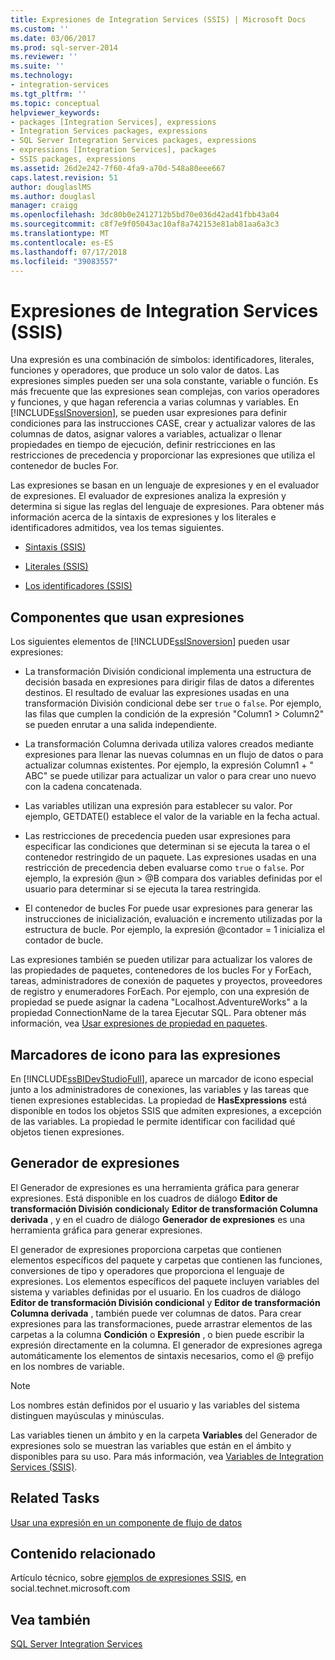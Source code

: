 ```yaml
---
title: Expresiones de Integration Services (SSIS) | Microsoft Docs
ms.custom: ''
ms.date: 03/06/2017
ms.prod: sql-server-2014
ms.reviewer: ''
ms.suite: ''
ms.technology:
- integration-services
ms.tgt_pltfrm: ''
ms.topic: conceptual
helpviewer_keywords:
- packages [Integration Services], expressions
- Integration Services packages, expressions
- SQL Server Integration Services packages, expressions
- expressions [Integration Services], packages
- SSIS packages, expressions
ms.assetid: 26d2e242-7f60-4fa9-a70d-548a80eee667
caps.latest.revision: 51
author: douglaslMS
ms.author: douglasl
manager: craigg
ms.openlocfilehash: 3dc80b0e2412712b5bd70e036d42ad41fbb43a04
ms.sourcegitcommit: c8f7e9f05043ac10af8a742153e81ab81aa6a3c3
ms.translationtype: MT
ms.contentlocale: es-ES
ms.lasthandoff: 07/17/2018
ms.locfileid: "39083557"
---
```

# <a name="integration-services-ssis-expressions"></a>Expresiones de Integration Services (SSIS)
  Una expresión es una combinación de símbolos: identificadores, literales, funciones y operadores, que produce un solo valor de datos. Las expresiones simples pueden ser una sola constante, variable o función. Es más frecuente que las expresiones sean complejas, con varios operadores y funciones, y que hagan referencia a varias columnas y variables. En [!INCLUDE[ssISnoversion](../../includes/ssisnoversion-md.md)], se pueden usar expresiones para definir condiciones para las instrucciones CASE, crear y actualizar valores de las columnas de datos, asignar valores a variables, actualizar o llenar propiedades en tiempo de ejecución, definir restricciones en las restricciones de precedencia y proporcionar las expresiones que utiliza el contenedor de bucles For.  
  
 Las expresiones se basan en un lenguaje de expresiones y en el evaluador de expresiones. El evaluador de expresiones analiza la expresión y determina si sigue las reglas del lenguaje de expresiones. Para obtener más información acerca de la sintaxis de expresiones y los literales e identificadores admitidos, vea los temas siguientes.  
  
-   [Sintaxis &#40;SSIS&#41;](syntax-ssis.md)  
  
-   [Literales &#40;SSIS&#41;](numeric-string-and-boolean-literals.md)  
  
-   [Los identificadores &#40;SSIS&#41;](identifiers-ssis.md)  
  
## <a name="components-that-use-expressions"></a>Componentes que usan expresiones  
 Los siguientes elementos de [!INCLUDE[ssISnoversion](../../includes/ssisnoversion-md.md)] pueden usar expresiones:  
  
-   La transformación División condicional implementa una estructura de decisión basada en expresiones para dirigir filas de datos a diferentes destinos. El resultado de evaluar las expresiones usadas en una transformación División condicional debe ser `true` o `false`. Por ejemplo, las filas que cumplen la condición de la expresión "Column1 > Column2" se pueden enrutar a una salida independiente.  
  
-   La transformación Columna derivada utiliza valores creados mediante expresiones para llenar las nuevas columnas en un flujo de datos o para actualizar columnas existentes. Por ejemplo, la expresión Column1 + " ABC" se puede utilizar para actualizar un valor o para crear uno nuevo con la cadena concatenada.  
  
-   Las variables utilizan una expresión para establecer su valor. Por ejemplo, GETDATE() establece el valor de la variable en la fecha actual.  
  
-   Las restricciones de precedencia pueden usar expresiones para especificar las condiciones que determinan si se ejecuta la tarea o el contenedor restringido de un paquete. Las expresiones usadas en una restricción de precedencia deben evaluarse como `true` o `false`. Por ejemplo, la expresión \@un > \@B compara dos variables definidas por el usuario para determinar si se ejecuta la tarea restringida.  
  
-   El contenedor de bucles For puede usar expresiones para generar las instrucciones de inicialización, evaluación e incremento utilizadas por la estructura de bucle. Por ejemplo, la expresión \@contador = 1 inicializa el contador de bucle.  
  
 Las expresiones también se pueden utilizar para actualizar los valores de las propiedades de paquetes, contenedores de los bucles For y ForEach, tareas, administradores de conexión de paquetes y proyectos, proveedores de registro y enumeradores ForEach. Por ejemplo, con una expresión de propiedad se puede asignar la cadena "Localhost.AdventureWorks" a la propiedad ConnectionName de la tarea Ejecutar SQL. Para obtener más información, vea [Usar expresiones de propiedad en paquetes](use-property-expressions-in-packages.md).  
  
## <a name="icon-markers-for-expressions"></a>Marcadores de icono para las expresiones  
 En [!INCLUDE[ssBIDevStudioFull](../../includes/ssbidevstudiofull-md.md)], aparece un marcador de icono especial junto a los administradores de conexiones, las variables y las tareas que tienen expresiones establecidas. La propiedad de **HasExpressions** está disponible en todos los objetos SSIS que admiten expresiones, a excepción de las variables. La propiedad le permite identificar con facilidad qué objetos tienen expresiones.  
  
## <a name="expression-builder"></a>Generador de expresiones  
 El Generador de expresiones es una herramienta gráfica para generar expresiones. Está disponible en los cuadros de diálogo **Editor de transformación División condicional**y **Editor de transformación Columna derivada** , y en el cuadro de diálogo **Generador de expresiones** es una herramienta gráfica para generar expresiones.  
  
 El generador de expresiones proporciona carpetas que contienen elementos específicos del paquete y carpetas que contienen las funciones, conversiones de tipo y operadores que proporciona el lenguaje de expresiones. Los elementos específicos del paquete incluyen variables del sistema y variables definidas por el usuario. En los cuadros de diálogo **Editor de transformación División condicional** y **Editor de transformación Columna derivada** , también puede ver columnas de datos. Para crear expresiones para las transformaciones, puede arrastrar elementos de las carpetas a la columna **Condición** o **Expresión** , o bien puede escribir la expresión directamente en la columna. El generador de expresiones agrega automáticamente los elementos de sintaxis necesarios, como el \@ prefijo en los nombres de variable.  
  
> [!NOTE]  
>  Los nombres están definidos por el usuario y las variables del sistema distinguen mayúsculas y minúsculas.  
  
 Las variables tienen un ámbito y en la carpeta **Variables** del Generador de expresiones solo se muestran las variables que están en el ámbito y disponibles para su uso. Para más información, vea [Variables de Integration Services &#40;SSIS&#41;](../integration-services-ssis-variables.md).  
  
## <a name="related-tasks"></a>Related Tasks  
 [Usar una expresión en un componente de flujo de datos](../use-an-expression-in-a-data-flow-component.md)  
  
## <a name="related-content"></a>Contenido relacionado  
 Artículo técnico, sobre [ejemplos de expresiones SSIS](http://go.microsoft.com/fwlink/?LinkId=220761), en social.technet.microsoft.com  
  
## <a name="see-also"></a>Vea también  
 [SQL Server Integration Services](../sql-server-integration-services.md)  
  
  
